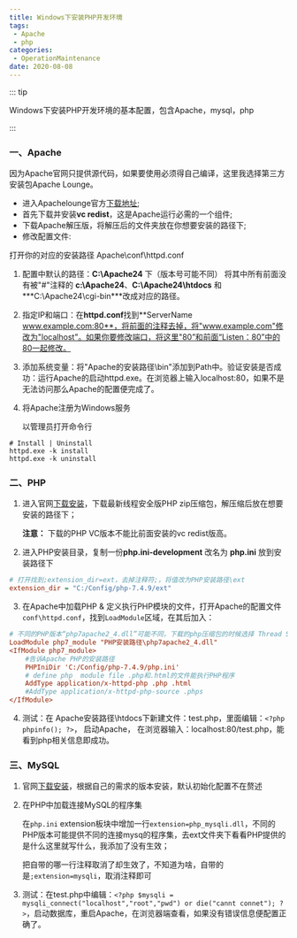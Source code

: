 ```yaml
---
title: Windows下安装PHP开发环境
tags:
 - Apache
 - php
categories:
 - OperationMaintenance
date: 2020-08-08
---
```


::: tip

Windows下安装PHP开发环境的基本配置，包含Apache，mysql，php

:::

<!-- more -->

### 一、Apache

因为Apache官网只提供源代码，如果要使用必须得自己编译，这里我选择第三方安装包Apache Lounge。

- 进入Apachelounge官方[下载地址](http://www.apachelounge.com/download/);
- 首先下载并安装**vc redist**，这是Apache运行必需的一个组件;
- 下载Apache解压版，将解压后的文件夹放在你想要安装的路径下;
- 修改配置文件:

打开你的对应的安装路径 Apache\conf\httpd.conf

1. 配置中默认的路径：**C:\Apache24** 下（版本号可能不同）
   将其中所有前面没有被"#"注释的 **c:\Apache24**、**C:\Apache24\htdocs** 和 ***C:\Apache24\cgi-bin\***改成对应的路径。

2. 指定IP和端口：在**httpd.conf**找到**ServerName www.example.com:80**，将前面的注释去掉，将"www.example.com"修改为"localhost"。如果你要修改端口，将这里"80”和前面“Listen：80”中的80一起修改。

3. 添加系统变量：将"Apache的安装路径\bin"添加到Path中。验证安装是否成功：运行Apache的启动httpd.exe。在浏览器上输入localhost:80，如果不是无法访问那么Apache的配置便完成了。

4. 将Apache注册为Windows服务

   以管理员打开命令行

```shell
# Install | Uninstall
httpd.exe -k install
httpd.exe -k uninstall
```

### 二、PHP

1. 进入官网[下载安装](http://windows.php.net/download)，下载最新线程安全版PHP zip压缩包，解压缩后放在想要安装的路径下；

   **注意：** 下载的PHP VC版本不能比前面安装的vc redist版高。

2. 进入PHP安装目录，复制一份**php.ini-development** 改名为 **php.ini** 放到安装路径下

```ini
# 打开找到;extension_dir=ext，去掉注释符;，将值改为PHP安装路径\ext
extension_dir = "C:/Config/php-7.4.9/ext"
```

3. 在Apache中加载PHP & 定义执行PHP模块的文件，打开Apache的配置文件`conf\httpd.conf`，找到`LoadModule`区域，在其后加入：

```ini
# 不同的PHP版本“php7apache2_4.dll”可能不同，下载的php压缩包的时候选择 Thread Safe，否则没有dll
LoadModule php7_module "PHP安装路径\php7apache2_4.dll"
<IfModule php7_module>
    #告诉Apache PHP的安装路径
    PHPIniDir 'C:/Config/php-7.4.9/php.ini'        
    # define php  module file .php和.html的文件能执行PHP程序
    AddType application/x-httpd-php .php .html
    #AddType application/x-httpd-php-source .phps
</IfModule>
```

4. 测试：在 Apache安装路径\htdocs下新建文件：test.php，里面编辑：`<?php phpinfo(); ?>`， 启动Apache， 在浏览器输入：localhost:80/test.php，能看到php相关信息即成功。

### 三、MySQL

1. 官网[下载安装](https://dev.mysql.com/downloads/)，根据自己的需求的版本安装，默认初始化配置不在赘述

2. 在PHP中加载连接MySQL的程序集

   在`php.ini` extension板块中增加一行`extension=php_mysqli.dll`，不同的PHP版本可能提供不同的连接mysq的程序集，去ext文件夹下看看PHP提供的是什么这里就写什么，我添加了没有生效；

   把自带的哪一行注释取消了却生效了，不知道为啥，自带的是`;extension=mysqli`，取消注释即可

3. 测试：在test.php中编辑：`<?php $mysqli = mysqli_connect("localhost","root","pwd") or die("cannt connet"); ?>`，启动数据库，重启Apache，在浏览器端查看，如果没有错误信息便配置正确了。

